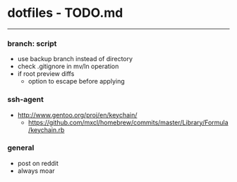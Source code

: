 # dotfiles - TODO.md
---

### branch: script
* use backup branch instead of directory
* check .gitignore in mv/ln operation
* if root preview diffs
  * option to escape before applying

### ssh-agent
* http://www.gentoo.org/proj/en/keychain/
  * https://github.com/mxcl/homebrew/commits/master/Library/Formula/keychain.rb

### general
* post on reddit
* always moar
